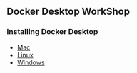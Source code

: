 ## Docker Desktop WorkShop 




### Installing Docker Desktop

- [Mac](https://github.com/collabnix/dockerlabs/blob/master/workshop/dockerdesktop/mac/install.md)
- [Linux](https://github.com/collabnix/dockerlabs/blob/master/workshop/dockerdesktop/linux/install.md)
- [Windows](https://github.com/collabnix/dockerlabs/blob/master/workshop/dockerdesktop/windows/install.md)

